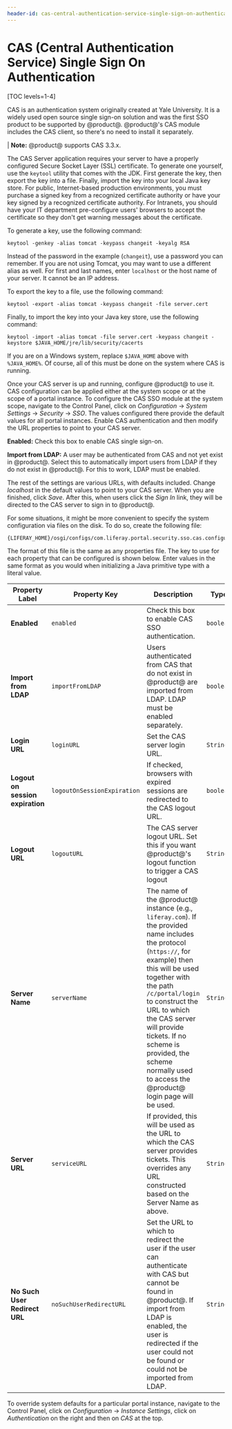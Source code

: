 ```yaml
---
header-id: cas-central-authentication-service-single-sign-on-authentication
---
```


# CAS (Central Authentication Service) Single Sign On Authentication

[TOC levels=1-4]

CAS is an authentication system originally created at Yale University. It is a
widely used open source single sign-on solution and was the first SSO product to
be supported by @product@. @product@'s CAS module includes the CAS client, so
there's no need to install it separately.

| **Note:** @product@ supports CAS 3.3.x.

The CAS Server application requires your server to have a properly configured
Secure Socket Layer (SSL) certificate. To generate one yourself, use the
`keytool` utility that comes with the JDK. First generate the key, then export
the key into a file. Finally, import the key into your local Java key store. For
public, Internet-based production environments, you must purchase a signed key
from a recognized certificate authority or have your key signed by a recognized
certificate authority. For Intranets, you should have your IT department
pre-configure users' browsers to accept the certificate so they don't get
warning messages about the certificate.

To generate a key, use the following command:

    keytool -genkey -alias tomcat -keypass changeit -keyalg RSA

Instead of the password in the example (`changeit`), use a password you can
remember. If you are not using Tomcat, you may want to use a different alias as
well. For first and last names, enter `localhost` or the host name of your
server. It cannot be an IP address.

To export the key to a file, use the following command:

    keytool -export -alias tomcat -keypass changeit -file server.cert

Finally, to import the key into your Java key store, use the following command:

    keytool -import -alias tomcat -file server.cert -keypass changeit -keystore $JAVA_HOME/jre/lib/security/cacerts

If you are on a Windows system, replace `$JAVA_HOME` above with `%JAVA_HOME%`.
Of course, all of this must be done on the system where CAS is running.

Once your CAS server is up and running, configure @product@ to use it.
CAS configuration can be applied either at the system scope or at the scope of
a portal instance. To configure the CAS SSO module at the system scope,
navigate to the Control Panel, click on *Configuration* &rarr; *System
Settings* &rarr; *Security* &rarr; *SSO*. The values configured there provide
the default values for all portal instances. Enable CAS authentication and then
modify the URL properties to point to your CAS server.

**Enabled:** Check this box to enable CAS single sign-on.

**Import from LDAP:** A user may be authenticated from CAS and not yet exist in
@product@. Select this to automatically import users from LDAP if they do not
exist in @product@. For this to work, LDAP must be enabled.

The rest of the settings are various URLs, with defaults included. Change
*localhost* in the default values to point to your CAS server. When you are
finished, click *Save*. After this, when users click the *Sign In* link, they
will be directed to the CAS server to sign in to @product@.

For some situations, it might be more convenient to specify the system
configuration via files on the disk. To do so, create the following
file:

    {LIFERAY_HOME}/osgi/configs/com.liferay.portal.security.sso.cas.configuration.CASConfiguration.cfg

The format of this file is the same as any properties file. The key to use for
each property that can be configured is shown below. Enter values in the same
format as you would when initializing a Java primitive type with a literal
value.

Property Label | Property Key | Description | Type
----- | ----- | ----- | -----
**Enabled** | `enabled` | Check this box to enable CAS SSO authentication. | `boolean`
**Import from LDAP** | `importFromLDAP` | Users authenticated from CAS that do not exist in @product@ are imported from LDAP. LDAP must be enabled separately. | `boolean`
**Login URL** | `loginURL` | Set the CAS server login URL. | `String`
**Logout on session expiration** | `logoutOnSessionExpiration` | If checked, browsers with expired sessions are redirected to the CAS logout URL. | `boolean`
**Logout URL** | `logoutURL` | The CAS server logout URL. Set this if you want @product@'s logout function to trigger a CAS logout | `String`
**Server Name** | `serverName` | The name of the @product@ instance (e.g., `liferay.com`). If the provided name includes the protocol (`https://`, for example) then this will be used together with the path `/c/portal/login` to construct the URL to which the CAS server will provide tickets. If no scheme is provided, the scheme normally used to access the @product@ login page will be used. | `String`
**Server URL** | `serviceURL` | If provided, this will be used as the URL to which the CAS server provides tickets. This overrides any URL constructed based on the Server Name as above. | `String`
**No Such User Redirect URL** | `noSuchUserRedirectURL` | Set the URL to which to redirect the user if the user can authenticate with CAS but cannot be found in @product@. If import from LDAP is enabled, the user is redirected if the user could not be found or could not be imported from LDAP. | `String`

To override system defaults for a particular portal instance, navigate to the
Control Panel, click on *Configuration* &rarr; *Instance Settings*, click on
*Authentication* on the right and then on *CAS* at the top.

